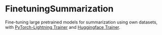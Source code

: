 # FinetuningSummarization

Fine-tuning large pretrained models for summarization using own datasets, with [PyTorch-Lightning Trainer](https://pytorch-lightning.readthedocs.io/en/latest/common/trainer.html) and [Huggingface Trainer](https://huggingface.co/docs/transformers/main_classes/trainer).
